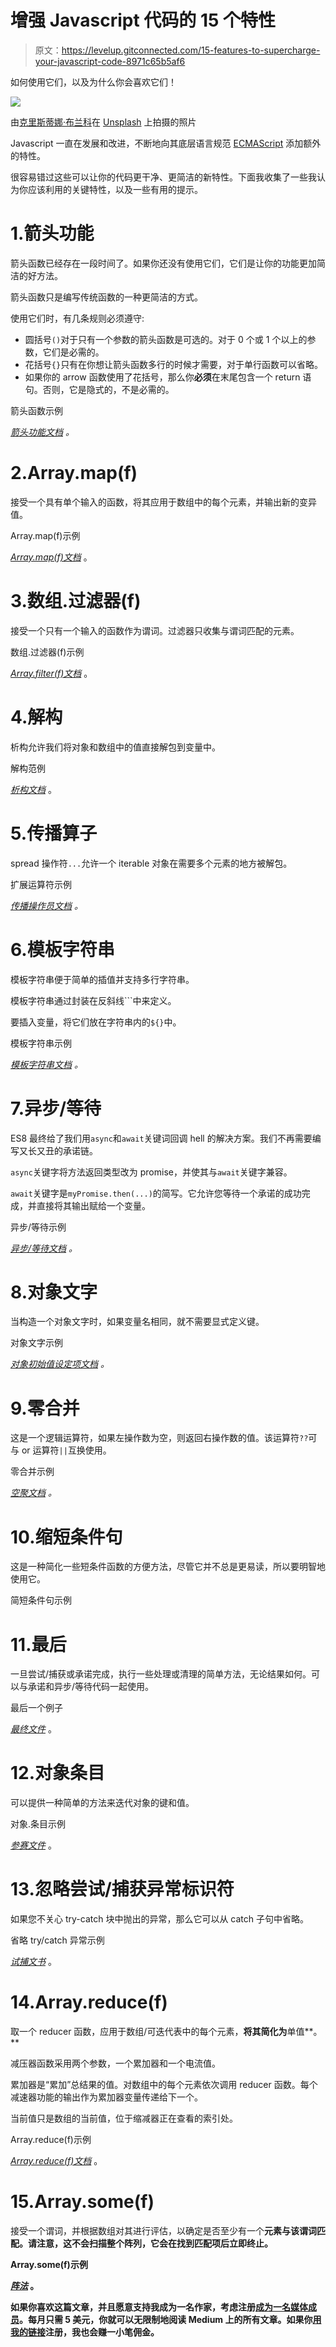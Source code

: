 # 增强 Javascript 代码的 15 个特性

> 原文：<https://levelup.gitconnected.com/15-features-to-supercharge-your-javascript-code-8971c65b5af6>

如何使用它们，以及为什么你会喜欢它们！

![](img/13ca60d8f3608387ca296d78b9f5b518.png)

由[克里斯蒂娜·布兰科](https://unsplash.com/@starvingartistfoodphotography?utm_source=medium&utm_medium=referral)在 [Unsplash](https://unsplash.com?utm_source=medium&utm_medium=referral) 上拍摄的照片

Javascript 一直在发展和改进，不断地向其底层语言规范 [ECMAScript](https://www.ecma-international.org/publications-and-standards/standards/ecma-262/) 添加额外的特性。

很容易错过这些可以让你的代码更干净、更简洁的新特性。下面我收集了一些我认为你应该利用的关键特性，以及一些有用的提示。

# 1.箭头功能

箭头函数已经存在一段时间了。如果你还没有使用它们，它们是让你的功能更加简洁的好方法。

箭头函数只是编写传统函数的一种更简洁的方式。

使用它们时，有几条规则必须遵守:

*   圆括号`()`对于只有一个参数的箭头函数是可选的。对于 0 个或 1 个以上的参数，它们是必需的。
*   花括号`{}`只有在你想让箭头函数多行的时候才需要，对于单行函数可以省略。
*   如果你的 arrow 函数使用了花括号，那么你**必须**在末尾包含一个 return 语句。否则，它是隐式的，不是必需的。

箭头函数示例

[*箭头功能文档*](https://developer.mozilla.org/en-US/docs/Web/JavaScript/Reference/Functions/Arrow_functions) *。*

# 2.Array.map(f)

接受一个具有单个输入的函数，将其应用于数组中的每个元素，并输出新的变异值。

Array.map(f)示例

[*Array.map(f)文档*](https://developer.mozilla.org/en-US/docs/Web/JavaScript/Reference/Global_Objects/Array/map) 。

# 3.数组.过滤器(f)

接受一个只有一个输入的函数作为谓词。过滤器只收集与谓词匹配的元素。

数组.过滤器(f)示例

[*Array.filter(f)文档*](https://developer.mozilla.org/en-US/docs/Web/JavaScript/Reference/Global_Objects/Array/filter) 。

# 4.解构

析构允许我们将对象和数组中的值直接解包到变量中。

解构范例

[*析构文档*](https://developer.mozilla.org/en-US/docs/Web/JavaScript/Reference/Operators/Destructuring_assignment) 。

# 5.传播算子

spread 操作符`...`允许一个 iterable 对象在需要多个元素的地方被解包。

扩展运算符示例

[*传播操作员文档*](https://developer.mozilla.org/en-US/docs/Web/JavaScript/Reference/Operators/Spread_syntax) *。*

# 6.模板字符串

模板字符串便于简单的插值并支持多行字符串。

模板字符串通过封装在反斜线```中来定义。

要插入变量，将它们放在字符串内的`${}`中。

模板字符串示例

[*模板字符串文档*](https://developer.mozilla.org/en-US/docs/Web/JavaScript/Reference/Template_literals) *。*

# 7.异步/等待

ES8 最终给了我们用`async`和`await`关键词回调 hell 的解决方案。我们不再需要编写又长又丑的承诺链。

`async`关键字将方法返回类型改为 promise，并使其与`await`关键字兼容。

`await`关键字是`myPromise.then(...)`的简写。它允许您等待一个承诺的成功完成，并直接将其输出赋给一个变量。

异步/等待示例

[*异步/等待文档*](https://developer.mozilla.org/en-US/docs/Learn/JavaScript/Asynchronous/Async_await) *。*

# 8.对象文字

当构造一个对象文字时，如果变量名相同，就不需要显式定义键。

对象文字示例

[*对象初始值设定项文档*](https://developer.mozilla.org/en-US/docs/Web/JavaScript/Reference/Operators/Object_initializer) *。*

# 9.零合并

这是一个逻辑运算符，如果左操作数为空，则返回右操作数的值。该运算符`??`可与 or 运算符`||`互换使用。

零合并示例

[*空聚文档*](https://developer.mozilla.org/en-US/docs/Web/JavaScript/Reference/Operators/Nullish_coalescing_operator) *。*

# 10.缩短条件句

这是一种简化一些短条件函数的方便方法，尽管它并不总是更易读，所以要明智地使用它。

简短条件句示例

# 11.最后

一旦尝试/捕获或承诺完成，执行一些处理或清理的简单方法，无论结果如何。可以与承诺和异步/等待代码一起使用。

最后一个例子

[*最终文件*](https://developer.mozilla.org/en-US/docs/Web/JavaScript/Reference/Global_Objects/Promise/finally) 。

# 12.对象条目

可以提供一种简单的方法来迭代对象的键和值。

对象.条目示例

[*参赛文件*](https://developer.mozilla.org/en-US/docs/Web/JavaScript/Reference/Global_Objects/Object/entries) 。

# 13.忽略尝试/捕获异常标识符

如果您不关心 try-catch 块中抛出的异常，那么它可以从 catch 子句中省略。

省略 try/catch 异常示例

[*试捕文书*](https://developer.mozilla.org/en-US/docs/Web/JavaScript/Reference/Statements/try...catch) 。

# 14.Array.reduce(f)

取一个 reducer 函数，应用于数组/可迭代表中的每个元素，**将其简化为**单值**。**

减压器函数采用两个参数，一个累加器和一个电流值。

累加器是“累加”总结果的值。对数组中的每个元素依次调用 reducer 函数。每个减速器功能的输出作为累加器变量传递给下一个。

当前值只是数组的当前值，位于缩减器正在查看的索引处。

Array.reduce(f)示例

[*Array.reduce(f)文档*](https://developer.mozilla.org/en-US/docs/Web/JavaScript/Reference/Global_Objects/Array/reduce) 。

# 15.Array.some(f)

接受一个谓词，并根据数组对其进行评估，以确定是否至少有一个**元素与该谓词匹配。请注意，这不会扫描整个阵列，它会在找到匹配项后立即终止。**

**Array.some(f)示例**

**[*阵法*](https://developer.mozilla.org/en-US/docs/Web/JavaScript/Reference/Global_Objects/Array/some) 。**

**如果你喜欢这篇文章，并且愿意支持我成为一名作家，考虑注册[成为一名媒体成员](https://adam-galtrey.medium.com/membership)。每月只需 5 美元，你就可以无限制地阅读 Medium 上的所有文章。如果你[用我的链接](https://adam-galtrey.medium.com/membership)注册，我也会赚一小笔佣金。**